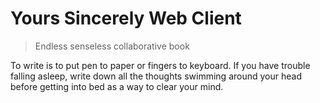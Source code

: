 # Yours Sincerely Web Client

> Endless senseless collaborative book

To write is to put pen to paper or fingers to keyboard. If you have trouble falling asleep, write down all the thoughts swimming around your head before getting into bed as a way to clear your mind.
